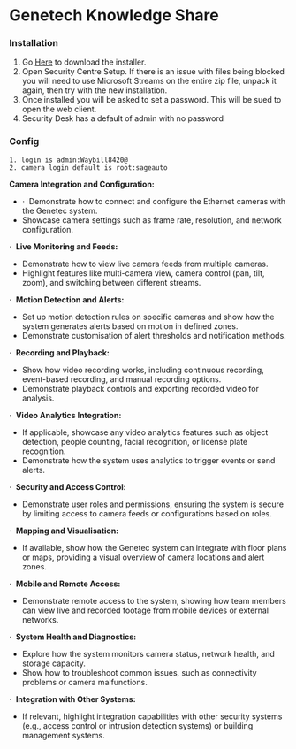 # Genetech Knowledge Share

### Installation

1. Go [Here](http://downloadcenter.genetec.com/products/SecurityCenter/SecurityCenterFull.zip) to download the installer. 
2. Open Security Centre Setup. If there is an issue with files being blocked you will need to use Microsoft Streams on the entire zip file, unpack it again, then try with the new installation.
3. Once installed you will be asked to set a password. This will be sued to open the web client.
4. Security Desk has a default of admin with no password

### Config

	1. login is admin:Waybill8420@
	2. camera login default is root:sageauto 


**Camera Integration and Configuration:**

- ·  Demonstrate how to connect and configure the Ethernet cameras with the Genetec system.
- Showcase camera settings such as frame rate, resolution, and network configuration.

·  **Live Monitoring and Feeds:**

- Demonstrate how to view live camera feeds from multiple cameras.
- Highlight features like multi-camera view, camera control (pan, tilt, zoom), and switching between different streams.

·  **Motion Detection and Alerts:**

- Set up motion detection rules on specific cameras and show how the system generates alerts based on motion in defined zones.
- Demonstrate customisation of alert thresholds and notification methods.

·  **Recording and Playback:**

- Show how video recording works, including continuous recording, event-based recording, and manual recording options.
- Demonstrate playback controls and exporting recorded video for analysis.

·  **Video Analytics Integration:**

- If applicable, showcase any video analytics features such as object detection, people counting, facial recognition, or license plate recognition.
- Demonstrate how the system uses analytics to trigger events or send alerts.

·  **Security and Access Control:**

- Demonstrate user roles and permissions, ensuring the system is secure by limiting access to camera feeds or configurations based on roles.

·  **Mapping and Visualisation:**

- If available, show how the Genetec system can integrate with floor plans or maps, providing a visual overview of camera locations and alert zones.

·  **Mobile and Remote Access:**

- Demonstrate remote access to the system, showing how team members can view live and recorded footage from mobile devices or external networks.

·  **System Health and Diagnostics:**

- Explore how the system monitors camera status, network health, and storage capacity.
- Show how to troubleshoot common issues, such as connectivity problems or camera malfunctions.

·  **Integration with Other Systems:**

- If relevant, highlight integration capabilities with other security systems (e.g., access control or intrusion detection systems) or building management systems.